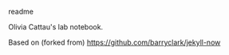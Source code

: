 readme

Olivia Cattau's lab notebook.

Based on (forked from) https://github.com/barryclark/jekyll-now
